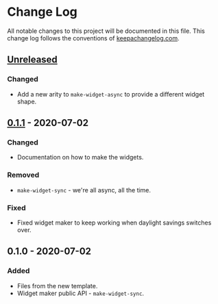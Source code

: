 # Change Log
All notable changes to this project will be documented in this file. This change log follows the conventions of [keepachangelog.com](http://keepachangelog.com/).

## [Unreleased]
### Changed
- Add a new arity to `make-widget-async` to provide a different widget shape.

## [0.1.1] - 2020-07-02
### Changed
- Documentation on how to make the widgets.

### Removed
- `make-widget-sync` - we're all async, all the time.

### Fixed
- Fixed widget maker to keep working when daylight savings switches over.

## 0.1.0 - 2020-07-02
### Added
- Files from the new template.
- Widget maker public API - `make-widget-sync`.

[Unreleased]: https://github.com/your-name/brave-and-true/compare/0.1.1...HEAD
[0.1.1]: https://github.com/your-name/brave-and-true/compare/0.1.0...0.1.1
